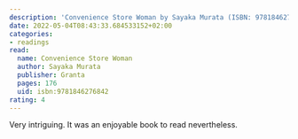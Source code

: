 ```yaml
---
description: 'Convenience Store Woman by Sayaka Murata (ISBN: 9781846276842)'
date: 2022-05-04T08:43:33.684533152+02:00
categories:
- readings
read:
  name: Convenience Store Woman
  author: Sayaka Murata
  publisher: Granta
  pages: 176
  uid: isbn:9781846276842
rating: 4
---
```


Very intriguing. It was an enjoyable book to read nevertheless.
